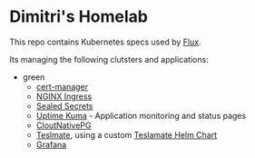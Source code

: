 # Dimitri's Homelab

This repo contains Kubernetes specs used by [Flux](https://fluxcd.io/flux/installation/).

Its managing the following clutsters and applications:

* green
  * [cert-manager](https://cert-manager.io/)
  * [NGINX Ingress](https://github.com/kubernetes/ingress-nginx)
  * [Sealed Secrets](https://github.com/bitnami-labs/sealed-secrets)
  * [Uptime Kuma](https://uptime.kuma.pet/) - Application monitoring and status pages
  * [CloutNativePG](https://cloudnative-pg.io/)
  * [Teslmate](https://docs.teslamate.org/docs/installation/docker), using a custom [Teslamate Helm Chart](https://github.com/dkoshkin/teslamate-helm-chart)
  * [Grafana](https://github.com/grafana/helm-charts)
